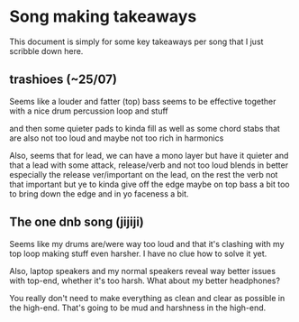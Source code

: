 # Song making takeaways
This document is simply for some key takeaways per song that I just scribble down here.

## trashioes (~25/07)
Seems like a louder and fatter (top) bass seems to be effective together with a nice drum percussion loop and stuff

and then some quieter pads to kinda fill as well as some chord stabs that are also not too loud and maybe not too rich in harmonics

Also, seems that for lead, we can have a mono layer but have it quieter and that a lead with some attack, release/verb and not too loud blends in better especially the release ver/important on the lead, on the rest the verb not that important but ye to kinda give off the edge maybe on top bass a bit too to bring down the edge and in yo faceness a bit.

## The one dnb song (jijiji)
Seems like my drums are/were way too loud and that it's clashing with my top loop making stuff even harsher. I have no clue how to solve it yet.

Also, laptop speakers and my normal speakers reveal way better issues with top-end, whether it's too harsh. What about my better headphones?

You really don't need to make everything as clean and clear as possible in the high-end. That's going to be mud and harshness in the high-end.
